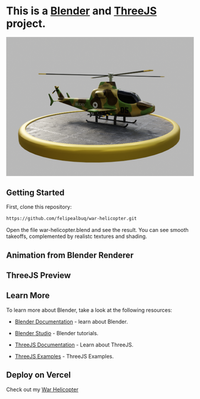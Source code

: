 # This is a [Blender](https://www.blender.org/) and [ThreeJS](https://threejs.org/) project.

![Imagem](assets/warHelicopter.png)


## Getting Started

First, clone this repository:

```bash
https://github.com/felipealbuq/war-helicopter.git
```

Open the file war-helicopter.blend and see the result. You can see smooth takeoffs,
complemented by realistc textures and shading.


## Animation from Blender Renderer




## ThreeJS Preview




## Learn More

To learn more about Blender, take a look at the following resources:

- [Blender Documentation](https://docs.blender.org/) - learn about Blender.

- [Blender Studio](https://studio.blender.org/welcome/) - Blender tutorials.

- [ThreeJS Documentation](https://threejs.org/docs/index.html#manual/en/introduction/Creating-a-scene) - Learn about ThreeJS.

- [ThreeJS Examples](https://threejs.org/examples/#webgl_animation_keyframes) - ThreeJS Examples.


## Deploy on Vercel

Check out my [War Helicopter ]()


